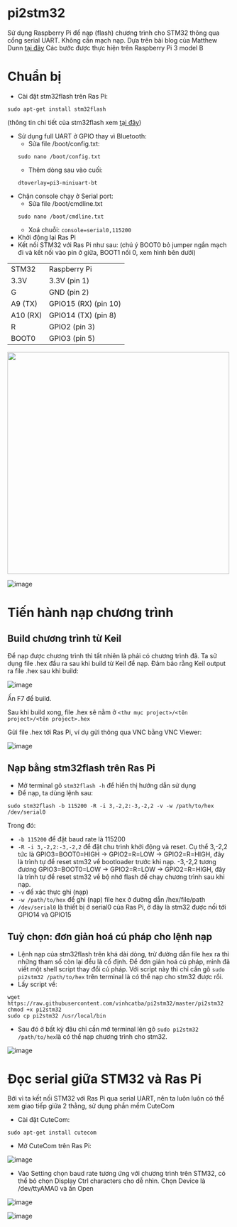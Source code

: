 # pi2stm32
Sử dụng Raspberry Pi để nạp (flash) chương trình cho STM32 thông qua cổng serial UART. Không cần mạch nạp.
Dựa trên bài blog của Matthew Dunn [tại đây](https://siliconjunction.wordpress.com/2017/03/21/flashing-the-stm32f-board-using-a-raspberry-pi-3/) 
Các bước được thực hiện trên Raspberry Pi 3 model B
# Chuẩn bị
- Cài đặt stm32flash trên Ras Pi:
```Shell
sudo apt-get install stm32flash
```
(thông tin chi tiết của stm32flash xem [tại đây](https://sourceforge.net/p/stm32flash/wiki/Home/))
- Sử dụng full UART ở GPIO thay vì Bluetooth:
  - Sửa file /boot/config.txt:
  ```Shell
  sudo nano /boot/config.txt
  ```
  - Thêm dòng sau vào cuối:
  ```Shell
  dtoverlay=pi3-miniuart-bt
  ```
- Chặn console chạy ở Serial port:
  - Sửa file /boot/cmdline.txt
  ```Shell
  sudo nano /boot/cmdline.txt
  ```
  - Xoá chuỗi: `console=serial0,115200`  
- Khởi động lại Ras Pi
- Kết nối STM32 với Ras Pi như sau:
(chú ý BOOT0 bỏ jumper ngắn mạch đi và kết nối vào pin ở giữa, BOOT1 nối 0, xem hình bên dưới)
<table>
  <tr><td>STM32</td><td>Raspberry Pi</tr>
  <tr><td> 3.3V </td><td> 3.3V (pin 1) </tr>
  <tr><td> G </td><td> GND (pin 2) </tr>
  <tr><td> A9 (TX) </td><td> GPIO15 (RX) (pin 10) </tr>
  <tr><td> A10 (RX) </td><td> GPIO14 (TX) (pin 8) </tr>
  <tr><td> R </td><td> GPIO2 (pin 3) </tr>
  <tr><td> BOOT0 </td><td> GPIO3 (pin 5) </tr>
</table>
<img src=https://user-images.githubusercontent.com/29064137/119982805-7ff54e00-bfe9-11eb-9a9a-620a29ac8fcf.png width = 500>

![image](https://user-images.githubusercontent.com/29064137/120075646-624ce500-c0cc-11eb-82da-6f043a034d40.png)

# Tiến hành nạp chương trình
## Build chương trình từ Keil
Để nạp được chương trình thì tất nhiên là phải có chương trình đã. Ta sử dụng file .hex đầu ra sau khi build từ Keil để nạp.
Đảm bảo rằng Keil output ra file .hex sau khi build:

![image](https://user-images.githubusercontent.com/29064137/119989620-969fa300-bff1-11eb-9c7a-24e81a961303.png)

Ấn F7 để build.

Sau khi build xong, file .hex sẽ nằm ở `<thư mục project>/<tên project>/<tên project>.hex`

Gửi file .hex tới Ras Pi, ví dụ gửi thông qua VNC bằng VNC Viewer:

![image](https://user-images.githubusercontent.com/29064137/119990688-d5822880-bff2-11eb-83cc-8bf744e2821b.png)

## Nạp bằng stm32flash trên Ras Pi
- Mở terminal gõ `stm32flash -h` để hiển thị hướng dẫn sử dụng
- Để nạp, ta dùng lệnh sau:
```Shell
sudo stm32flash -b 115200 -R -i 3,-2,2:-3,-2,2 -v -w /path/to/hex /dev/serial0
```
  Trong đó:
  - `-b 115200` để đặt baud rate là 115200
  - `-R -i 3,-2,2:-3,-2,2` để đặt chu trình khởi động và reset. Cụ thể 3,-2,2 tức là GPIO3=BOOT0=HIGH -> GPIO2=R=LOW -> GPIO2=R=HIGH, đây là trình tự để reset stm32 về bootloader trước khi nạp. -3,-2,2 tương đương GPIO3=BOOT0=LOW -> GPIO2=R=LOW -> GPIO2=R=HIGH, đây là trình tự để reset stm32 về bộ nhớ flash để chạy chương trình sau khi nạp.
  - `-v` để xác thực ghi (nạp)
  - `-w /path/to/hex` để ghi (nạp) file hex ở đường dẫn /hex/file/path 
  - `/dev/serial0` là thiết bị ở serial0 của Ras Pi, ở đây là stm32 được nối tới GPIO14 và GPIO15
## Tuỳ chọn: đơn giản hoá cú pháp cho lệnh nạp
- Lệnh nạp của stm32flash trên khá dài dòng, trừ đường dẫn file hex ra thì những tham số còn lại đều là cố định. Để đơn giản hoá cú pháp, mình đã viết một shell script thay đổi cú pháp. Với script này thì chỉ cần gõ `sudo pi2stm32 /path/to/hex` trên terminal là có thể nạp cho stm32 được rồi.
- Lấy script về:
```Shell
wget https://raw.githubusercontent.com/vinhcatba/pi2stm32/master/pi2stm32 
chmod +x pi2stm32
sudo cp pi2stm32 /usr/local/bin
```
- Sau đó ở bất kỳ đâu chỉ cần mở terminal lên gõ `sudo pi2stm32 /path/to/hex`là có thể nạp chương trình cho stm32.

![image](https://user-images.githubusercontent.com/29064137/120002867-6959f180-bfff-11eb-9a80-9777c5b61eae.png)

# Đọc serial giữa STM32 và Ras Pi
Bởi vì ta kết nối STM32 với Ras Pi qua serial UART, nên ta luôn luôn có thể xem giao tiếp giữa 2 thằng, sử dụng phần mềm CuteCom
- Cài đặt CuteCom:
```Shell
sudo apt-get install cutecom
```
- Mở CuteCom trên Ras Pi:

![image](https://user-images.githubusercontent.com/29064137/120003439-f0a76500-bfff-11eb-9491-86999614c06d.png)

- Vào Setting chọn baud rate tương ứng với chương trình trên STM32, có thể bỏ chọn Display Ctrl characters cho dễ nhìn. Chọn Device là /dev/ttyAMA0 và ấn Open

![image](https://user-images.githubusercontent.com/29064137/120003884-5ac00a00-c000-11eb-960c-499b1aeec507.png)

![image](https://user-images.githubusercontent.com/29064137/120003913-60b5eb00-c000-11eb-9944-05abfb06ae8e.png)



